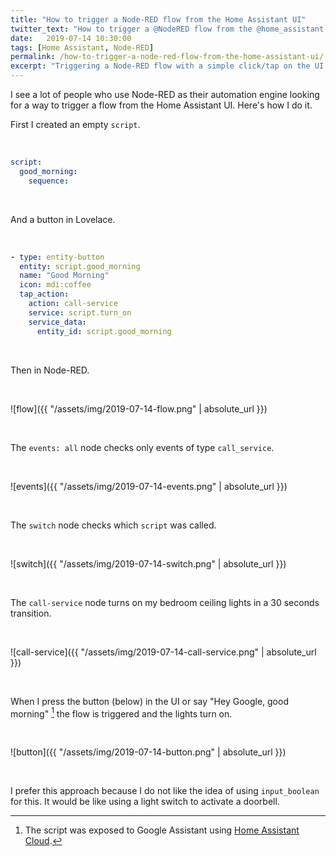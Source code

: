 ```yaml
---
title: "How to trigger a Node-RED flow from the Home Assistant UI"
twitter_text: "How to trigger a @NodeRED flow from the @home_assistant UI"
date:   2019-07-14 10:30:00
tags: [Home Assistant, Node-RED]
permalink: /how-to-trigger-a-node-red-flow-from-the-home-assistant-ui/
excerpt: "Triggering a Node-RED flow with a simple click/tap on the UI. Or via a voice command (bonus)."
---
```

<!-- markdownlint-disable html -->
I see a lot of people who use Node-RED as their automation engine looking for a way to trigger a flow from the Home Assistant UI. Here's how I do it.

First I created an empty `script`.

<br />

```yaml
script:
  good_morning:
    sequence:
```

<br />

And a button in Lovelace.

<br />

```yaml
- type: entity-button
  entity: script.good_morning
  name: "Good Morning"
  icon: mdi:coffee
  tap_action:
    action: call-service
    service: script.turn_on
    service_data:
      entity_id: script.good_morning
```

<br />

Then in Node-RED.

<br />

![flow]({{ "/assets/img/2019-07-14-flow.png" | absolute_url }})

<br />

The `events: all` node checks only events of type `call_service`.

<br />

![events]({{ "/assets/img/2019-07-14-events.png" | absolute_url }})

<br />

The `switch` node checks which `script` was called.

<br />

![switch]({{ "/assets/img/2019-07-14-switch.png" | absolute_url }})

<br />

The `call-service` node turns on my bedroom ceiling lights in a 30 seconds transition.

<br />

![call-service]({{ "/assets/img/2019-07-14-call-service.png" | absolute_url }})

<br />

When I press the button (below) in the UI or say "Hey Google, good morning" [^1] the flow is triggered and the lights turn on.

<br />

![button]({{ "/assets/img/2019-07-14-button.png" | absolute_url }})

<br />

I prefer this approach because I do not like the idea of using `input_boolean` for this. It would be like using a light switch to activate a doorbell.

[^1]: The script was exposed to Google Assistant using [Home Assistant Cloud](https://www.home-assistant.io/cloud/).
